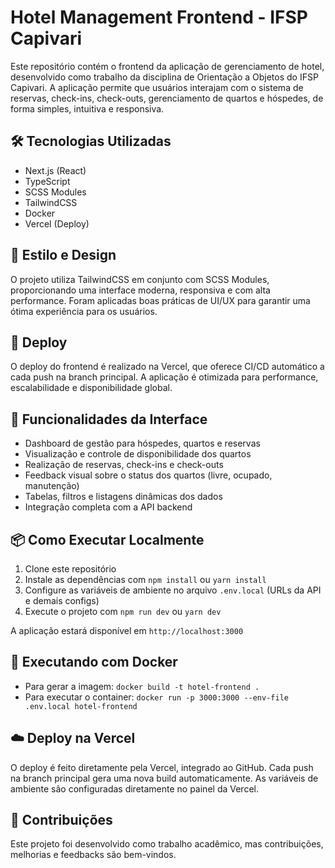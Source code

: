 # Hotel Management Frontend - IFSP Capivari

Este repositório contém o frontend da aplicação de gerenciamento de hotel, desenvolvido como trabalho da disciplina de Orientação a Objetos do IFSP Capivari. A aplicação permite que usuários interajam com o sistema de reservas, check-ins, check-outs, gerenciamento de quartos e hóspedes, de forma simples, intuitiva e responsiva.

## 🛠️ Tecnologias Utilizadas

- Next.js (React)
- TypeScript
- SCSS Modules
- TailwindCSS
- Docker
- Vercel (Deploy)

## 🎨 Estilo e Design

O projeto utiliza TailwindCSS em conjunto com SCSS Modules, proporcionando uma interface moderna, responsiva e com alta performance. Foram aplicadas boas práticas de UI/UX para garantir uma ótima experiência para os usuários.

## 🚀 Deploy

O deploy do frontend é realizado na Vercel, que oferece CI/CD automático a cada push na branch principal. A aplicação é otimizada para performance, escalabilidade e disponibilidade global.

## 🔧 Funcionalidades da Interface

- Dashboard de gestão para hóspedes, quartos e reservas
- Visualização e controle de disponibilidade dos quartos
- Realização de reservas, check-ins e check-outs
- Feedback visual sobre o status dos quartos (livre, ocupado, manutenção)
- Tabelas, filtros e listagens dinâmicas dos dados
- Integração completa com a API backend

## 📦 Como Executar Localmente

1. Clone este repositório
2. Instale as dependências com `npm install` ou `yarn install`
3. Configure as variáveis de ambiente no arquivo `.env.local` (URLs da API e demais configs)
4. Execute o projeto com `npm run dev` ou `yarn dev`

A aplicação estará disponível em `http://localhost:3000`

## 🐳 Executando com Docker

- Para gerar a imagem: `docker build -t hotel-frontend .`
- Para executar o container: `docker run -p 3000:3000 --env-file .env.local hotel-frontend`

## ☁️ Deploy na Vercel

O deploy é feito diretamente pela Vercel, integrado ao GitHub. Cada push na branch principal gera uma nova build automaticamente. As variáveis de ambiente são configuradas diretamente no painel da Vercel.

## 🤝 Contribuições

Este projeto foi desenvolvido como trabalho acadêmico, mas contribuições, melhorias e feedbacks são bem-vindos.
